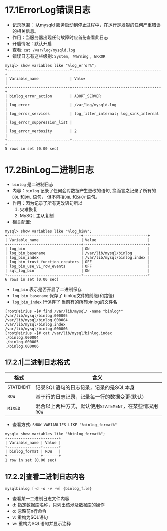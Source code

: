 

# 17.1ErrorLog错误日志

- 记录范围： 从mysqld 服务启动到停止过程中，在运行是发狠的任何严重错误的相关信息。
- 作用：当服务器出现任何故障时应首先查看此日志
- 开启情况：默认开启
- 查看: `cat /var/log/mysqld.log` 
- 错误日志有这些级别: `System`， `Warning` ，`ERROR`

```mysql
mysql> show variables like "%log_error%";
+----------------------------+----------------------------------------+
| Variable_name              | Value                                  |
+----------------------------+----------------------------------------+
| binlog_error_action        | ABORT_SERVER                           |
| log_error                  | /var/log/mysqld.log                    |
| log_error_services         | log_filter_internal; log_sink_internal |
| log_error_suppression_list |                                        |
| log_error_verbosity        | 2                                      |
+----------------------------+----------------------------------------+
5 rows in set (0.00 sec)
```

# 17.2BinLog二进制日志

- `binlog` 是二进制日志
- 内容：`binlog` 记录了任何会对数据产生更改的语句, 换而言之记录了所有的`DDL` 和`DML` 语句， 但不包括`DQL` 和`SHOW` 语句。
- 作用：因为记录了所有更改语句所以
  1. 灾难恢复
  2. MySQL 主从复制
- 相关配置: 
```mysql
mysql> show variables like "%log_bin%";
+---------------------------------+-----------------------------+
| Variable_name                   | Value                       |
+---------------------------------+-----------------------------+
| log_bin                         | ON                          |
| log_bin_basename                | /var/lib/mysql/binlog       |
| log_bin_index                   | /var/lib/mysql/binlog.index |
| log_bin_trust_function_creators | OFF                         |
| log_bin_use_v1_row_events       | OFF                         |
| sql_log_bin                     | ON                          |
+---------------------------------+-----------------------------+
6 rows in set (0.00 sec)
```

- `log_bin` 表示是否开启了二进制保存
- `log_bin_basename` 保存了 binlog文件的前缀(和路径)
- `log_bin_index` 行保存了 当前有的所有binlog的文件名
```shell
[root@sirius ~]# find /var/lib/mysql/ -name "binlog*"
/var/lib/mysql/binlog.000005
/var/lib/mysql/binlog.000004
/var/lib/mysql/binlog.index
/var/lib/mysql/binlog.000006
[root@sirius ~]# cat /var/lib/mysql/binlog.index
./binlog.000004
./binlog.000005
./binlog.000006
```

## 17.2.1|二进制日志格式


| 格式        | 含义                                         |
| ----------- | -------------------------------------------- |
| `STATEMENT` | 记录SQL语句的日志记录，记录的是SQL本身       |
| `ROW`       | 基于行的日志记录，记录每一行的数据变更(默认) |
| `MIXED`     | 混合以上两种方式，默认使用`STATEMENT`，在某些情况用`ROW`                                             |
- 查看方式: `SHOW VARIABLIES LIKE "%binlog_format%"`

```mysql
mysql> show variables like "%binlog_format%";
+---------------+-------+
| Variable_name | Value |
+---------------+-------+
| binlog_format | ROW   |
+---------------+-------+
1 row in set (0.00 sec)
```
## 17.2.2|查看二进制日志内容
```shell
mysqlbinlog [-d -o -v -w] {binlog_file}
```
- 查看某一二进制日志文件内容
- d: 指定数据库名称，只列出该涉及数据库的操作
- o: 忽略前n行命令
- v: 重构为SQL语句
- w: 重构为SQL语句并显示注释